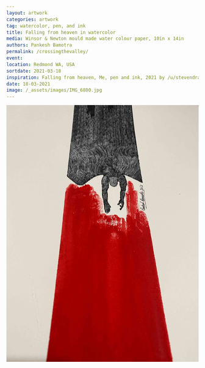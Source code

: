 ```yaml
---
layout: artwork
categories: artwork
tag: watercolor, pen, and ink
title: Falling from heaven in watercolor
media: Winsor & Newton mould made water colour paper, 10in x 14in
authors: Pankesh Bamotra
permalink: /crossingthevalley/
event: 
location: Redmond WA, USA
sortdate: 2021-03-18
inspiration: Falling from heaven, Me, pen and ink, 2021 by /u/stevendraw
date: 18-03-2021
image: /_assets/images/IMG_6800.jpg
---
```

![](/_assets/images/IMG_6800.jpg)